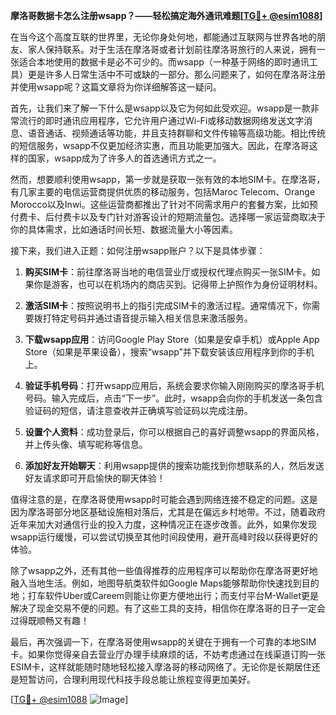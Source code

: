 **摩洛哥数据卡怎么注册wsapp？——轻松搞定海外通讯难题[[TG💪+ @esim1088](https://t.me/s/esim1088)]**

在当今这个高度互联的世界里，无论你身处何地，都能通过互联网与世界各地的朋友、家人保持联系。对于生活在摩洛哥或者计划前往摩洛哥旅行的人来说，拥有一张适合本地使用的数据卡是必不可少的。而wsapp（一种基于网络的即时通讯工具）更是许多人日常生活中不可或缺的一部分。那么问题来了，如何在摩洛哥注册并使用wsapp呢？这篇文章将为你详细解答这一疑问。

首先，让我们来了解一下什么是wsapp以及它为何如此受欢迎。wsapp是一款非常流行的即时通讯应用程序，它允许用户通过Wi-Fi或移动数据网络发送文字消息、语音通话、视频通话等功能，并且支持群聊和文件传输等高级功能。相比传统的短信服务，wsapp不仅更加经济实惠，而且功能更加强大。因此，在摩洛哥这样的国家，wsapp成为了许多人的首选通讯方式之一。

然而，想要顺利使用wsapp，第一步就是获取一张有效的本地SIM卡。在摩洛哥，有几家主要的电信运营商提供优质的移动服务，包括Maroc Telecom、Orange Morocco以及Inwi。这些运营商都推出了针对不同需求用户的套餐方案，比如预付费卡、后付费卡以及专门针对游客设计的短期流量包。选择哪一家运营商取决于你的具体需求，比如通话时间长短、数据流量大小等因素。

接下来，我们进入正题：如何注册wsapp账户？以下是具体步骤：

1. **购买SIM卡**：前往摩洛哥当地的电信营业厅或授权代理点购买一张SIM卡。如果你是游客，也可以在机场内的商店买到。记得带上护照作为身份证明材料。
   
2. **激活SIM卡**：按照说明书上的指引完成SIM卡的激活过程。通常情况下，你需要拨打特定号码并通过语音提示输入相关信息来激活服务。

3. **下载wsapp应用**：访问Google Play Store（如果是安卓手机）或Apple App Store（如果是苹果设备），搜索“wsapp”并下载安装该应用程序到你的手机上。

4. **验证手机号码**：打开wsapp应用后，系统会要求你输入刚刚购买的摩洛哥手机号码。输入完成后，点击“下一步”。此时，wsapp会向你的手机发送一条包含验证码的短信，请注意查收并正确填写验证码以完成注册。

5. **设置个人资料**：成功登录后，你可以根据自己的喜好调整wsapp的界面风格，并上传头像、填写昵称等信息。

6. **添加好友开始聊天**：利用wsapp提供的搜索功能找到你想联系的人，然后发送好友请求即可开启愉快的聊天体验！

值得注意的是，在摩洛哥使用wsapp时可能会遇到网络连接不稳定的问题。这是因为摩洛哥部分地区基础设施相对落后，尤其是在偏远乡村地带。不过，随着政府近年来加大对通信行业的投入力度，这种情况正在逐步改善。此外，如果你发现wsapp运行缓慢，可以尝试切换至其他时间段使用，避开高峰时段以获得更好的体验。

除了wsapp之外，还有其他一些值得推荐的应用程序可以帮助你在摩洛哥更好地融入当地生活。例如，地图导航类软件如Google Maps能够帮助你快速找到目的地；打车软件Uber或Careem则能让你更方便地出行；而支付平台M-Wallet更是解决了现金交易不便的问题。有了这些工具的支持，相信你在摩洛哥的日子一定会过得既顺畅又有趣！

最后，再次强调一下，在摩洛哥使用wsapp的关键在于拥有一个可靠的本地SIM卡。如果你觉得亲自去营业厅办理手续麻烦的话，不妨考虑通过在线渠道订购一张ESIM卡，这样就能随时随地轻松接入摩洛哥的移动网络了。无论你是长期居住还是短暂访问，合理利用现代科技手段总能让旅程变得更加美好。

[[TG💪+ @esim1088](https://t.me/s/esim1088) ![Image](https://i.postimg.cc/4NQfJmqS/Snipaste-2025-05-13-00-14-12.png)]
